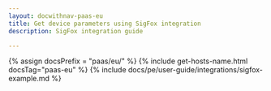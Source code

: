 ```yaml
---
layout: docwithnav-paas-eu
title: Get device parameters using SigFox integration
description: SigFox integration guide

---
```

{% assign docsPrefix = "paas/eu/" %}
{% include get-hosts-name.html docsTag="paas-eu" %}
{% include docs/pe/user-guide/integrations/sigfox-example.md %}
